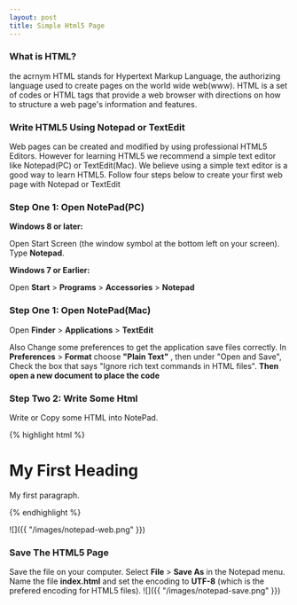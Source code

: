 ```yaml
---
layout: post
title: Simple Html5 Page
---
```


### What is HTML?
the acrnym HTML stands for Hypertext Markup Language, the authorizing language used to create pages on the world wide web(www). HTML is a set of codes or HTML tags that provide a web browser with directions on how to structure a web page's information and features.
  
### Write HTML5 Using Notepad or TextEdit
 Web pages can be created and modified by using professional HTML5 Editors. However for learning HTML5 we recommend a simple text editor like Notepad(PC) or TextEdit(Mac). We believe using a simple text editor is a good way to learn HTML5. Follow four steps below to create your first web page with Notepad or TextEdit
 
### Step One 1&#58; Open NotePad(PC)
 **Windows 8 or later&#58;**
 
 Open Start Screen (the window symbol at the bottom left on your screen). Type **Notepad**.
 
 **Windows 7 or Earlier&#58;**
 
 Open **Start** > **Programs** > **Accessories** > **Notepad**
 
### Step One 1&#58; Open NotePad(Mac)
Open **Finder** > **Applications** > **TextEdit**

Also Change some preferences to get the application save files correctly. In **Preferences** > **Format** choose **"Plain Text"** , then under "Open and Save", Check the box that says "Ignore rich text commands in HTML files". **Then open a new document to place the code**

### Step Two 2&#58; Write Some Html
Write or Copy some HTML into NotePad.

{% highlight html %}
<!DOCTYPE html>

<html>

<body>

<h1>My First Heading</h1>

<p>My first paragraph.</p>

</body>

</html>

{% endhighlight %}

![]({{ "/images/notepad-web.png" }})

### Save The HTML5 Page
Save the file on your computer. Select **File**  > **Save As** in the Notepad menu.
Name the file **index.html** and set the encoding to **UTF-8** (which is the prefered encoding for HTML5 files).
![]({{ "/images/notepad-save.png" }})
